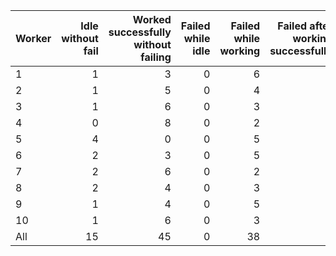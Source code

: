 | Worker   |   Idle without fail |   Worked successfully<br>without failing |   Failed while idle |   Failed while working |   Failed after<br>working successfully |   Non Critical Failures |   Total Failures |   Working times |
|:---------|--------------------:|-----------------------------------------:|--------------------:|-----------------------:|---------------------------------------:|------------------------:|-----------------:|----------------:|
| 1        |                   1 |                                        3 |                   0 |                      6 |                                      0 |                       0 |                6 |               9 |
| 2        |                   1 |                                        5 |                   0 |                      4 |                                      0 |                       0 |                4 |               9 |
| 3        |                   1 |                                        6 |                   0 |                      3 |                                      0 |                       0 |                3 |               9 |
| 4        |                   0 |                                        8 |                   0 |                      2 |                                      0 |                       0 |                2 |              10 |
| 5        |                   4 |                                        0 |                   0 |                      5 |                                      1 |                       1 |                6 |               6 |
| 6        |                   2 |                                        3 |                   0 |                      5 |                                      0 |                       0 |                5 |               8 |
| 7        |                   2 |                                        6 |                   0 |                      2 |                                      0 |                       0 |                2 |               8 |
| 8        |                   2 |                                        4 |                   0 |                      3 |                                      1 |                       1 |                4 |               8 |
| 9        |                   1 |                                        4 |                   0 |                      5 |                                      0 |                       0 |                5 |               9 |
| 10       |                   1 |                                        6 |                   0 |                      3 |                                      0 |                       0 |                3 |               9 |
| All      |                  15 |                                       45 |                   0 |                     38 |                                      2 |                       2 |               40 |              85 |